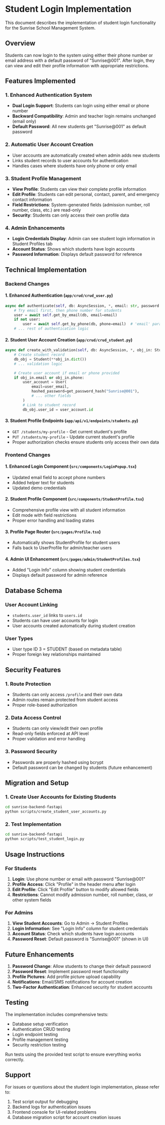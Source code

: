 # Student Login Implementation

This document describes the implementation of student login functionality for the Sunrise School Management System.

## Overview

Students can now login to the system using either their phone number or email address with a default password of "Sunrise@001". After login, they can view and edit their profile information with appropriate restrictions.

## Features Implemented

### 1. Enhanced Authentication System
- **Dual Login Support**: Students can login using either email or phone number
- **Backward Compatibility**: Admin and teacher login remains unchanged (email only)
- **Default Password**: All new students get "Sunrise@001" as default password

### 2. Automatic User Account Creation
- User accounts are automatically created when admin adds new students
- Links student records to user accounts for authentication
- Handles cases where students have only phone or only email

### 3. Student Profile Management
- **View Profile**: Students can view their complete profile information
- **Edit Profile**: Students can edit personal, contact, parent, and emergency contact information
- **Field Restrictions**: System-generated fields (admission number, roll number, class, etc.) are read-only
- **Security**: Students can only access their own profile data

### 4. Admin Enhancements
- **Login Credentials Display**: Admin can see student login information in Student Profiles tab
- **Account Status**: Shows which students have login accounts
- **Password Information**: Displays default password for reference

## Technical Implementation

### Backend Changes

#### 1. Enhanced Authentication (`app/crud/crud_user.py`)
```python
async def authenticate(self, db: AsyncSession, *, email: str, password: str) -> Optional[User]:
    # Try email first, then phone number for students
    user = await self.get_by_email(db, email=email)
    if not user:
        user = await self.get_by_phone(db, phone=email)  # 'email' param can be phone
    # ... rest of authentication logic
```

#### 2. Student User Account Creation (`app/crud/crud_student.py`)
```python
async def create_with_validation(self, db: AsyncSession, *, obj_in: StudentCreate) -> Student:
    # Create student record
    db_obj = Student(**obj_in.dict())
    # ... validation logic
    
    # Create user account if email or phone provided
    if obj_in.email or obj_in.phone:
        user_account = User(
            email=user_email,
            hashed_password=get_password_hash("Sunrise@001"),
            # ... other fields
        )
        # Link to student record
        db_obj.user_id = user_account.id
```

#### 3. Student Profile Endpoints (`app/api/v1/endpoints/students.py`)
- `GET /students/my-profile` - Get current student's profile
- `PUT /students/my-profile` - Update current student's profile
- Proper authorization checks ensure students only access their own data

### Frontend Changes

#### 1. Enhanced Login Component (`src/components/LoginPopup.tsx`)
- Updated email field to accept phone numbers
- Added helper text for students
- Updated demo credentials

#### 2. Student Profile Component (`src/components/StudentProfile.tsx`)
- Comprehensive profile view with all student information
- Edit mode with field restrictions
- Proper error handling and loading states

#### 3. Profile Page Router (`src/pages/Profile.tsx`)
- Automatically shows StudentProfile for student users
- Falls back to UserProfile for admin/teacher users

#### 4. Admin UI Enhancement (`src/pages/admin/StudentProfiles.tsx`)
- Added "Login Info" column showing student credentials
- Displays default password for admin reference

## Database Schema

### User Account Linking
- `students.user_id` links to `users.id`
- Students can have user accounts for login
- User accounts created automatically during student creation

### User Types
- User type ID 3 = STUDENT (based on metadata table)
- Proper foreign key relationships maintained

## Security Features

### 1. Route Protection
- Students can only access `/profile` and their own data
- Admin routes remain protected from student access
- Proper role-based authorization

### 2. Data Access Control
- Students can only view/edit their own profile
- Read-only fields enforced at API level
- Proper validation and error handling

### 3. Password Security
- Passwords are properly hashed using bcrypt
- Default password can be changed by students (future enhancement)

## Migration and Setup

### 1. Create User Accounts for Existing Students
```bash
cd sunrise-backend-fastapi
python scripts/create_student_user_accounts.py
```

### 2. Test Implementation
```bash
cd sunrise-backend-fastapi
python scripts/test_student_login.py
```

## Usage Instructions

### For Students
1. **Login**: Use phone number or email with password "Sunrise@001"
2. **Profile Access**: Click "Profile" in the header menu after login
3. **Edit Profile**: Click "Edit Profile" button to modify allowed fields
4. **Restrictions**: Cannot modify admission number, roll number, class, or other system fields

### For Admins
1. **View Student Accounts**: Go to Admin → Student Profiles
2. **Login Information**: See "Login Info" column for student credentials
3. **Account Status**: Check which students have login accounts
4. **Password Reset**: Default password is "Sunrise@001" (shown in UI)

## Future Enhancements

1. **Password Change**: Allow students to change their default password
2. **Password Reset**: Implement password reset functionality
3. **Profile Pictures**: Add profile picture upload capability
4. **Notifications**: Email/SMS notifications for account creation
5. **Two-Factor Authentication**: Enhanced security for student accounts

## Testing

The implementation includes comprehensive tests:
- Database setup verification
- Authentication CRUD testing
- Login endpoint testing
- Profile management testing
- Security restriction testing

Run tests using the provided test script to ensure everything works correctly.

## Support

For issues or questions about the student login implementation, please refer to:
1. Test script output for debugging
2. Backend logs for authentication issues
3. Frontend console for UI-related problems
4. Database migration script for account creation issues
